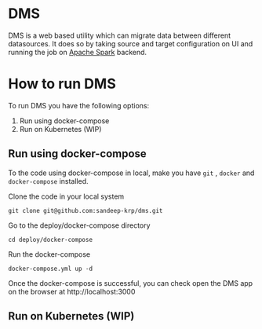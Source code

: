 # DMS

DMS is a web based utility which can migrate data between different datasources. It does so by taking source and target configuration on UI and running the job on [Apache Spark](https://github.com/apache/spark) backend.

# How to run DMS

To run DMS you have the following options:
1. Run using docker-compose
2. Run on Kubernetes (WIP)

## Run using docker-compose

To the code using docker-compose in local, make you have `git` , `docker` and  `docker-compose` installed.

Clone the code in your local system
```
git clone git@github.com:sandeep-krp/dms.git
```

Go to the deploy/docker-compose directory
```
cd deploy/docker-compose
```

Run the docker-compose
```
docker-compose.yml up -d
```

Once the docker-compose is successful, you can check open the DMS app on the browser at http://localhost:3000

## Run on Kubernetes (WIP)